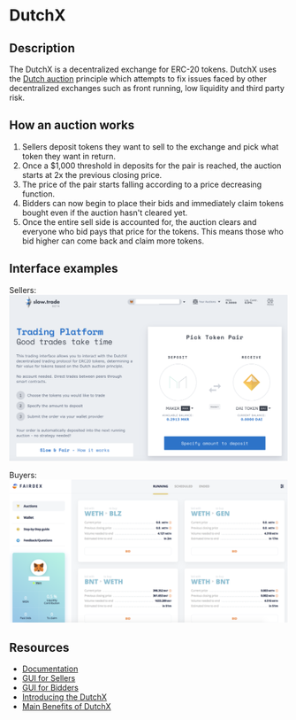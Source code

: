 # DutchX

## Description

The DutchX is a decentralized exchange for ERC-20 tokens. DutchX uses the [Dutch auction](https://en.wikipedia.org/wiki/Dutch_auction) principle which attempts to fix issues faced by other decentralized exchanges such as front running, low liquidity and third party risk.

## How an auction works
1. Sellers deposit tokens they want to sell to the exchange and pick what token they want in return.
2. Once a $1,000 threshold in deposits for the pair is reached, the auction starts at 2x the previous closing price.
3. The price of the pair starts falling according to a price decreasing function.
4. Bidders can now begin to place their bids and immediately claim tokens bought even if the auction hasn't cleared yet.
5. Once the entire sell side is accounted for, the auction clears and everyone who bid pays that price for the tokens. This means those who bid higher can come back and claim more tokens.

## Interface examples

Sellers:
![](/assets/images/slowtrade.png)

Buyers:
![](/assets/images/fairdex.png)

## Resources

* [Documentation](https://dutchx.readthedocs.io/en/latest/index.html)
* [GUI for Sellers](https://slow.trade)  
* [GUI for Bidders](https://fairdex.net/)   
* [Introducing the DutchX](https://blog.gnosis.pm/introducing-the-gnosis-dutch-exchange-53bd3d51f9b2)
* [Main Benefits of DutchX](https://blog.gnosis.pm/the-main-benefits-of-the-dutchx-mechanism-6fc2ef6ee8b4)
